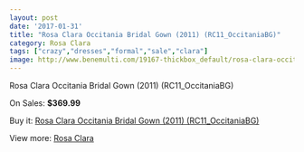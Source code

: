 ```yaml
---
layout: post
date: '2017-01-31'
title: "Rosa Clara Occitania Bridal Gown (2011) (RC11_OccitaniaBG)"
category: Rosa Clara
tags: ["crazy","dresses","formal","sale","clara"]
image: http://www.benemulti.com/19167-thickbox_default/rosa-clara-occitania-bridal-gown-2011-rc11occitaniabg.jpg
---
```

Rosa Clara Occitania Bridal Gown (2011) (RC11_OccitaniaBG)

On Sales: **$369.99**
<a href="https://www.benemulti.com/en/rosa-clara/7254-rosa-clara-occitania-bridal-gown-2011-rc11occitaniabg.html"><amp-img layout="responsive" width="600" height="600" src="//www.benemulti.com/19167-thickbox_default/rosa-clara-occitania-bridal-gown-2011-rc11occitaniabg.jpg" alt="Rosa Clara Occitania Bridal Gown (2011) (RC11_OccitaniaBG) 0" /></a>
<a href="https://www.benemulti.com/en/rosa-clara/7254-rosa-clara-occitania-bridal-gown-2011-rc11occitaniabg.html"><amp-img layout="responsive" width="600" height="600" src="//www.benemulti.com/19169-thickbox_default/rosa-clara-occitania-bridal-gown-2011-rc11occitaniabg.jpg" alt="Rosa Clara Occitania Bridal Gown (2011) (RC11_OccitaniaBG) 1" /></a>
<a href="https://www.benemulti.com/en/rosa-clara/7254-rosa-clara-occitania-bridal-gown-2011-rc11occitaniabg.html"><amp-img layout="responsive" width="600" height="600" src="//www.benemulti.com/19168-thickbox_default/rosa-clara-occitania-bridal-gown-2011-rc11occitaniabg.jpg" alt="Rosa Clara Occitania Bridal Gown (2011) (RC11_OccitaniaBG) 2" /></a>

Buy it: [Rosa Clara Occitania Bridal Gown (2011) (RC11_OccitaniaBG)](https://www.benemulti.com/en/rosa-clara/7254-rosa-clara-occitania-bridal-gown-2011-rc11occitaniabg.html "Rosa Clara Occitania Bridal Gown (2011) (RC11_OccitaniaBG)")

View more: [Rosa Clara](https://www.benemulti.com/en/60-rosa-clara "Rosa Clara")